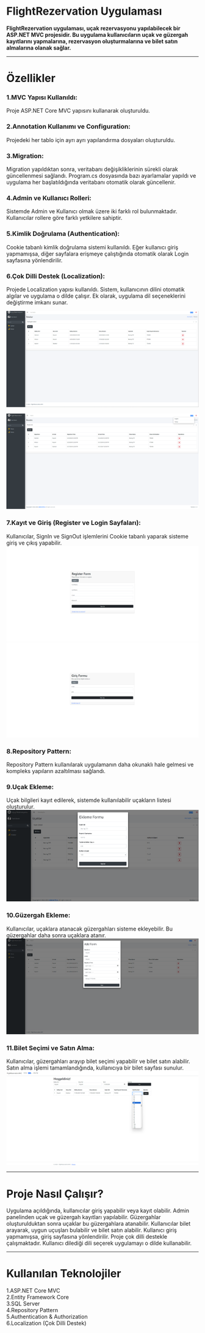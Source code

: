 # FlightRezervation Uygulaması
**FlightRezervation uygulaması, uçak rezervasyonu yapılabilecek bir ASP.NET MVC projesidir. Bu uygulama kullanıcıların uçak ve güzergah kayıtlarını yapmalarına, rezervasyon oluşturmalarına ve bilet satın almalarına olanak sağlar.**
  <hr/>
  
# **Özellikler**
### 1.MVC Yapısı Kullanıldı:
Proje ASP.NET Core MVC yapısını kullanarak oluşturuldu.

### 2.Annotation Kullanımı ve Configuration:
Projedeki her tablo için ayrı ayrı yapılandırma dosyaları oluşturuldu.

### 3.Migration:
Migration yapıldıktan sonra, veritabanı değişikliklerinin sürekli olarak güncellenmesi sağlandı. Program.cs dosyasında bazı ayarlamalar yapıldı ve uygulama her başlatıldığında veritabanı otomatik olarak güncellenir.

### 4.Admin ve Kullanıcı Rolleri:
 Sistemde Admin ve Kullanıcı olmak üzere iki farklı rol bulunmaktadır. Kullanıcılar rollere göre farklı yetkilere sahiptir.
 
### 5.Kimlik Doğrulama (Authentication):
Cookie tabanlı kimlik doğrulama sistemi kullanıldı. Eğer kullanıcı giriş yapmamışsa, diğer sayfalara erişmeye çalıştığında otomatik olarak Login sayfasına yönlendirilir.

### 6.Çok Dilli Destek (Localization):
Projede Localization yapısı kullanıldı. Sistem, kullanıcının dilini otomatik algılar ve uygulama o dilde çalışır. Ek olarak, uygulama dil seçeneklerini değiştirme imkanı sunar.

![Türkçe](https://github.com/tarikdemir4/FlightReservation.MVC/blob/main/FlightReservation/FlightReservation.MVC/wwwroot/pictures/Ekran%20g%C3%B6r%C3%BCnt%C3%BCs%C3%BC%202024-09-18%20155422.png)

![İngilizce](https://github.com/tarikdemir4/FlightReservation.MVC/blob/main/FlightReservation/FlightReservation.MVC/wwwroot/pictures/Ekran%20g%C3%B6r%C3%BCnt%C3%BCs%C3%BC%202024-09-18%20163323.png)
### 7.Kayıt ve Giriş (Register ve Login Sayfaları):
Kullanıcılar, SignIn ve SignOut işlemlerini Cookie tabanlı yaparak sisteme giriş ve çıkış yapabilir.
![Kayıt Formu](https://github.com/tarikdemir4/FlightReservation.MVC/blob/main/FlightReservation/FlightReservation.MVC/wwwroot/pictures/Ekran%20g%C3%B6r%C3%BCnt%C3%BCs%C3%BC%202024-09-18%20162015.png)
![Giriş Formu](https://github.com/tarikdemir4/FlightReservation.MVC/blob/main/FlightReservation/FlightReservation.MVC/wwwroot/pictures/Ekran%20g%C3%B6r%C3%BCnt%C3%BCs%C3%BC%202024-09-18%20161955.png)

### 8.Repository Pattern:
Repository Pattern kullanılarak uygulamanın daha okunaklı hale gelmesi ve kompleks yapıların azaltılması sağlandı. 

### 9.Uçak Ekleme:

Uçak bilgileri kayıt edilerek, sistemde kullanılabilir uçakların listesi oluşturulur.
![Uçak Ekleme](https://github.com/tarikdemir4/FlightReservation.MVC/blob/main/FlightReservation/FlightReservation.MVC/wwwroot/pictures/Ekran%20g%C3%B6r%C3%BCnt%C3%BCs%C3%BC%202024-09-18%20162904.png)

### 10.Güzergah  Ekleme:
Kullanıcılar, uçaklara atanacak güzergahları sisteme ekleyebilir. Bu güzergahlar daha sonra uçaklara atanır.
![Güzergah Ekleme](https://github.com/tarikdemir4/FlightReservation.MVC/blob/main/FlightReservation/FlightReservation.MVC/wwwroot/pictures/Ekran%20g%C3%B6r%C3%BCnt%C3%BCs%C3%BC%202024-09-18%20155500.png)

### 11.Bilet Seçimi ve Satın Alma:
Kullanıcılar, güzergahları arayıp bilet seçimi yapabilir ve bilet satın alabilir. Satın alma işlemi tamamlandığında, kullanıcıya bir bilet sayfası sunulur.
![Güzergah Ekleme](https://github.com/tarikdemir4/FlightReservation.MVC/blob/main/FlightReservation/FlightReservation.MVC/wwwroot/pictures/Ekran%20g%C3%B6r%C3%BCnt%C3%BCs%C3%BC%202024-09-18%20155614.png)
  <hr/>

# Proje Nasıl Çalışır?
Uygulama açıldığında, kullanıcılar giriş yapabilir veya kayıt olabilir.
Admin panelinden uçak ve güzergah kayıtları yapılabilir.
Güzergahlar oluşturulduktan sonra uçaklar bu güzergahlara atanabilir.
Kullanıcılar bilet arayarak, uygun uçuşları bulabilir ve bilet satın alabilir.
Kullanıcı giriş yapmamışsa, giriş sayfasına yönlendirilir.
Proje çok dilli destekle çalışmaktadır. Kullanıcı dilediği dili seçerek uygulamayı o dilde kullanabilir.

  <hr/>

# Kullanılan Teknolojiler  <br/>

1.ASP.NET Core MVC  <br/>
2.Entity Framework Core  <br/>
3.SQL Server  <br/>
4.Repository Pattern  <br/>
5.Authentication & Authorization  <br/>
6.Localization (Çok Dilli Destek)  <br/>
